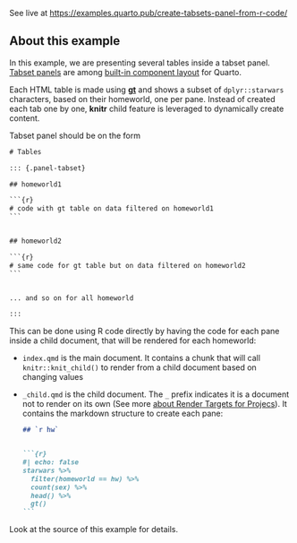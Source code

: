 
<div>

See live at
<https://examples.quarto.pub/create-tabsets-panel-from-r-code/>

</div>

## About this example

In this example, we are presenting several tables inside a tabset panel.
[Tabset
panels](https://quarto.org/docs/interactive/layout.html#tabset-panel)
are among [built-in component
layout](https://quarto.org/docs/interactive/layout.html) for Quarto.

Each HTML table is made using [**gt**](https://gt.rstudio.com) and shows
a subset of `dplyr::starwars` characters, based on their homeworld, one
per pane. Instead of created each tab one by one, **knitr** child
feature is leveraged to dynamically create content.

Tabset panel should be on the form

```` default
# Tables

::: {.panel-tabset}

## homeworld1 

```{r}
# code with gt table on data filtered on homeworld1
```


## homeworld2

```{r}
# same code for gt table but on data filtered on homeworld2
```


... and so on for all homeworld

:::
````

This can be done using R code directly by having the code for each pane
inside a child document, that will be rendered for each homeworld:

- `index.qmd` is the main document. It contains a chunk that will call
  `knitr::knit_child()` to render from a child document based on
  changing values

- `_child.qmd` is the child document. The `_` prefix indicates it is a
  document not to render on its own (See more [about Render Targets for
  Projecs](https://quarto.org/docs/projects/quarto-projects.html#render-targets)).
  It contains the markdown structure to create each pane:

  ```` markdown
  ## `r hw`


  ```{r}
  #| echo: false
  starwars %>%
    filter(homeworld == hw) %>%
    count(sex) %>%
    head() %>%
    gt()
  ```
  ````

Look at the source of this example for details.
